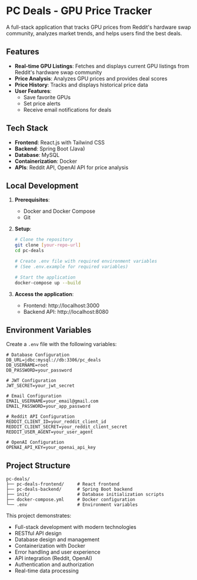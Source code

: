 # PC Deals - GPU Price Tracker

A full-stack application that tracks GPU prices from Reddit's hardware swap community, analyzes market trends, and helps users find the best deals.

## Features

- **Real-time GPU Listings**: Fetches and displays current GPU listings from Reddit's hardware swap community
- **Price Analysis**: Analyzes GPU prices and provides deal scores
- **Price History**: Tracks and displays historical price data
- **User Features**:
  - Save favorite GPUs
  - Set price alerts
  - Receive email notifications for deals

## Tech Stack

- **Frontend**: React.js with Tailwind CSS
- **Backend**: Spring Boot (Java)
- **Database**: MySQL
- **Containerization**: Docker
- **APIs**: Reddit API, OpenAI API for price analysis

## Local Development

1. **Prerequisites**:
   - Docker and Docker Compose
   - Git

2. **Setup**:
   ```bash
   # Clone the repository
   git clone [your-repo-url]
   cd pc-deals

   # Create .env file with required environment variables
   # (See .env.example for required variables)

   # Start the application
   docker-compose up --build
   ```

3. **Access the application**:
   - Frontend: http://localhost:3000
   - Backend API: http://localhost:8080

## Environment Variables

Create a `.env` file with the following variables:
```
# Database Configuration
DB_URL=jdbc:mysql://db:3306/pc_deals
DB_USERNAME=root
DB_PASSWORD=your_password

# JWT Configuration
JWT_SECRET=your_jwt_secret

# Email Configuration
EMAIL_USERNAME=your_email@gmail.com
EMAIL_PASSWORD=your_app_password

# Reddit API Configuration
REDDIT_CLIENT_ID=your_reddit_client_id
REDDIT_CLIENT_SECRET=your_reddit_client_secret
REDDIT_USER_AGENT=your_user_agent

# OpenAI Configuration
OPENAI_API_KEY=your_openai_api_key
```

## Project Structure

```
pc-deals/
├── pc-deals-frontend/     # React frontend
├── pc-deals-backend/      # Spring Boot backend
├── init/                  # Database initialization scripts
├── docker-compose.yml     # Docker configuration
└── .env                   # Environment variables
```


This project demonstrates:
- Full-stack development with modern technologies
- RESTful API design
- Database design and management
- Containerization with Docker
- Error handling and user experience
- API integration (Reddit, OpenAI)
- Authentication and authorization
- Real-time data processing 
